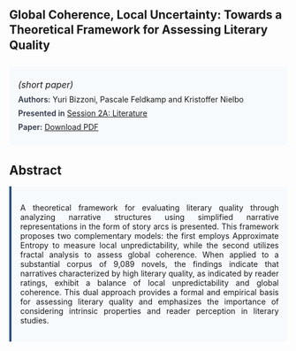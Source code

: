 
<style>    
    h2 {
        margin-top: 0;
        margin-bottom: 1.5rem;
        line-height: 1.3;
    }
    
    h3 {
        margin-top: 2rem;
        margin-bottom: 1rem;
        font-size: 1.4rem;
        font-weight:bold;
    }
    
    .metadata {
        background-color: #f7fafc;
        padding: 1rem;
        border-radius: 6px;
        margin-bottom: 2rem;
    }
    
    .metadata p {
        margin: 0.5rem 0;
    }
    
    .abstract {
        text-align: justify;
        padding: 1rem;
        background-color: #f7fafc;
        border-left: 4px solid #2c5282;
        border-radius: 0 6px 6px 0;
    }
    
    strong {
        color: #2d3748;
        font-weight: 600;
    }
</style>
<main role="main">
<h2>Global Coherence, Local Uncertainty: Towards a Theoretical Framework for Assessing Literary Quality</h2>

<section class="metadata">
<p style='font-size:1rem'><i>(short paper)</i></p>
<p><strong>Authors:</strong> Yuri Bizzoni, Pascale Feldkamp and Kristoffer Nielbo</p>
<p><strong>Presented in</strong> <a href="/programme/#session2">Session 2A: Literature</a></p>
<p><strong>Paper:</strong> <a href="https://ceur-ws.org/Vol-3558/paper36.pdf">Download PDF</a></p>
</section>

<section>
<h3>Abstract</h3>
<div class="abstract">
<p>A theoretical framework for evaluating literary quality through analyzing narrative structures using simplified narrative representations in the form of story arcs is presented. This framework proposes two complementary models: the first employs Approximate Entropy to measure local unpredictability, while the second utilizes fractal analysis to assess global coherence. When applied to a substantial corpus of 9,089 novels, the findings indicate that narratives characterized by high literary quality, as indicated by reader ratings, exhibit a balance of local unpredictability and global coherence. This dual approach provides a formal and empirical basis for assessing literary quality and emphasizes the importance of considering intrinsic properties and reader perception in literary studies.</p>
</div>
</section>
</main>